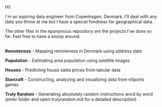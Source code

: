 Hi!

I'm an aspiring data engineer from Copenhagen, Denmark. I'll deal with any data you throw at me but I have a special fondness for geographical data.

The other files in the eponymous repository are the projects I've done so far. Feel free to have a snoop around.
<br/><br/>

**Remoteness** - Mapping remoteness in Denmark using address data

**Population** - Estimating area population using satellite images

**Houses** - Predicting house sales prices from tabular data

**Starcraft** - Constructing, analyzing and visualizing data from eSports games 

**Truly Random** - Generating absolutely random instructions word by word (enter folder and open trulyrandom.md for a detailed description)

